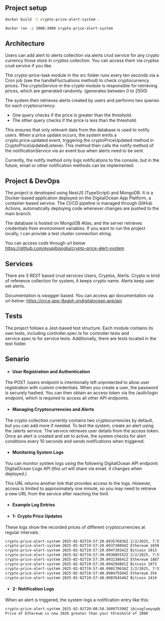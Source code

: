 ## Project setup

```bash
docker build -t crypto-price-alert-system .
```

```bash
docker run -p 3000:3000 crypto-price-alert-system
```
## Architecture
Users can add alert to alerts collection via alerts crud service for any crypto currency those store in cryptos collection. You can access them via cryptos crud service if you like. 

The crypto-price-task module in the src folder runs every ten seconds via a Cron job (see the handleFluctuations method) to check cryptocurrency prices. The cryptoService in the crypto module is responsible for retrieving prices, which are generated randomly. (generates between 0 to 2500)

The system then retrieves alerts created by users and performs two queries for each cryptocurrency:

* One query checks if the price is greater than the threshold.
* The other query checks if the price is less than the threshold.

This ensures that only relevant data from the database is used to notify users. When a price update occurs, the system emits a crypto.price.updated event, triggering the cryptoPriceUpdated method in CryptoPriceUpdatedListener. This method then calls the notify method of the notificationService via an event bus when alerts need to be sent.

Currently, the notify method only logs notifications to the console, but in the future, email or other notification methods can be implemented.

## Project & DevOps
The project is developed using NestJS (TypeScript) and MongoDB. It is a Docker-based application deployed on the DigitalOcean App Platform, a container-based service. The CI/CD pipeline is managed through GitHub Actions, automatically deploying code whenever changes are pushed to the main branch.

The database is hosted on MongoDB Atlas, and the server retrieves credentials from environment variables. If you want to run the project locally, I can provide a test cluster connection string.

You can access code through url below 
https://github.com/eyupibisoglu/crypto-price-alert-system

## Services
There are 3 REST based crud services Users, Cryptos, Alerts. Crypto is kind of reference collection for system, it keeps crypto name. Alerts keep user set alerts. 

Documentation is swagger based. You can access api documentation via url below:
https://orca-app-8agph.ondigitalocean.app/api

## Tests
The project follows a Jest-based test structure. Each module contains its own tests, including controller.spec.ts for controller tests and service.spec.ts for service tests. Additionally, there are tests located in the test folder.

## Senario
- #### User Registration and Authentication
The POST /users endpoint is intentionally left unprotected to allow user registration with custom credentials. When you create a user, the password is securely hashed. You can then obtain an access token via the /auth/login endpoint, which is required to access all other API endpoints.

- #### Managing Cryptocurrencies and Alerts
The crypto collection currently contains two cryptocurrencies by default, but you can add more if needed. To test the system, create an alert using the /alerts service. The service retrieves user details from the access token. Once an alert is created and set to active, the system checks for alert conditions every 10 seconds and sends notifications when triggered.

- #### Monitoring System Logs
You can monitor system logs using the following DigitalOcean API endpoint:
DigitalOcean Logs API (this url will share via email. it changes when deployed.)

This URL returns another link that provides access to the logs. However, access is limited to approximately one minute, so you may need to retrieve a new URL from the service after reaching the limit.

- #### Example Log Entries

- #### 1- Crypto Price Updates
These logs show the recorded prices of different cryptocurrencies at regular intervals:

```bash
crypto-price-alert-system 2025-02-02T19:57:20.093576036Z 2/2/2025, 7:57:20 PM
crypto-price-alert-system 2025-02-02T19:57:20.093730094Z Ethereum 1039
crypto-price-alert-system 2025-02-02T19:57:20.094739342Z Bitcoin 2013
crypto-price-alert-system 2025-02-02T19:57:30.093085552Z 2/2/2025, 7:57:30 PM
crypto-price-alert-system 2025-02-02T19:57:30.093238641Z Ethereum 1887
crypto-price-alert-system 2025-02-02T19:57:30.094294881Z Bitcoin 1073
crypto-price-alert-system 2025-02-02T19:57:40.090170616Z 2/2/2025, 7:57:40 PM
crypto-price-alert-system 2025-02-02T19:57:40.090475584Z Ethereum 354
crypto-price-alert-system 2025-02-02T19:57:40.090764546Z Bitcoin 2414
```
- #### 2- Notification Logs
When an alert is triggered, the system logs a notification entry like this:

```bash
crypto-price-alert-system 2025-02-02T20:00:50.360975390Z ibisoglueyup@gmail.com Crypto Price 
Price of Ethereum is now 2028 greater than your threshold of 2000
```